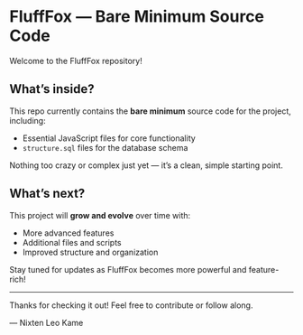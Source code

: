 # FluffFox — Bare Minimum Source Code

Welcome to the FluffFox repository!

## What’s inside?

This repo currently contains the **bare minimum** source code for the project, including:  
- Essential JavaScript files for core functionality  
- `structure.sql` files for the database schema  

Nothing too crazy or complex just yet — it’s a clean, simple starting point.

## What’s next?

This project will **grow and evolve** over time with:  
- More advanced features  
- Additional files and scripts  
- Improved structure and organization  

Stay tuned for updates as FluffFox becomes more powerful and feature-rich!

---

Thanks for checking it out! Feel free to contribute or follow along.  

— Nixten Leo Kame